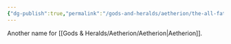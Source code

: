 ```yaml
---
{"dg-publish":true,"permalink":"/gods-and-heralds/aetherion/the-all-father/","updated":"2025-06-10T19:02:19.686+01:00"}
---
```


Another name for [[Gods & Heralds/Aetherion/Aetherion\|Aetherion]].

